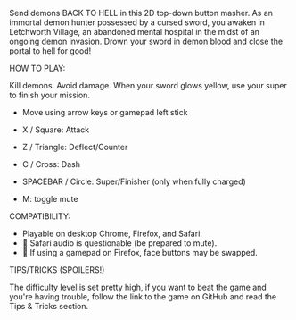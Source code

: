 Send demons BACK TO HELL in this 2D top-down button masher. As an immortal demon hunter possessed by a cursed sword, you awaken in Letchworth Village, an abandoned mental hospital in the midst of an ongoing demon invasion. Drown your sword in demon blood and close the portal to hell for good!

HOW TO PLAY:

Kill demons. Avoid damage. When your sword glows yellow, use your super to finish your mission.

- Move using arrow keys or gamepad left stick
- X / Square: Attack
- Z / Triangle: Deflect/Counter
- C / Cross: Dash
- SPACEBAR / Circle: Super/Finisher (only when fully charged)

- M: toggle mute

COMPATIBILITY:
- Playable on desktop Chrome, Firefox, and Safari.
- :bug: Safari audio is questionable (be prepared to mute).
- :bug: If using a gamepad on Firefox, face buttons may be swapped.

TIPS/TRICKS (SPOILERS!)

The difficulty level is set pretty high, if you want to beat the game and you're having trouble, follow the link to the game on GitHub and read the Tips & Tricks section.